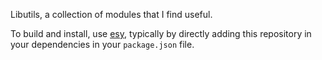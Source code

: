 Libutils, a collection of modules that I find useful.

To build and install, use [esy](https://esy.sh/), typically by directly adding this repository in your dependencies in your `package.json` file.

